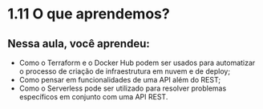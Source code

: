 # 1.11 O que aprendemos?

## Nessa aula, você aprendeu:

- Como o Terraform e o Docker Hub podem ser usados para automatizar o processo de criação de infraestrutura em nuvem e de deploy;
- Como pensar em funcionalidades de uma API além do REST;
- Como o Serverless pode ser utilizado para resolver problemas específicos em conjunto com uma API REST.